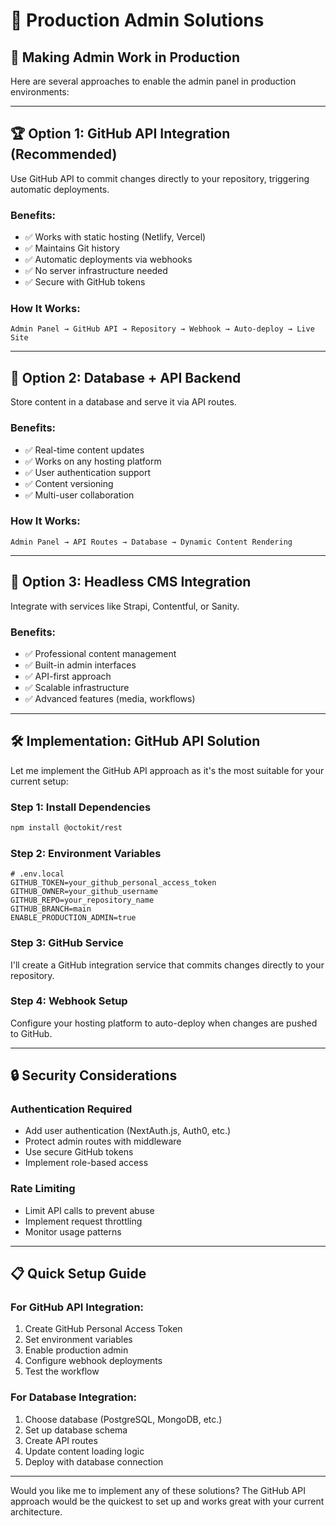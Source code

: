 # 🚀 Production Admin Solutions

## 🎯 **Making Admin Work in Production**

Here are several approaches to enable the admin panel in production environments:

---

## 🏆 **Option 1: GitHub API Integration (Recommended)**

Use GitHub API to commit changes directly to your repository, triggering automatic deployments.

### **Benefits:**
- ✅ Works with static hosting (Netlify, Vercel)
- ✅ Maintains Git history
- ✅ Automatic deployments via webhooks
- ✅ No server infrastructure needed
- ✅ Secure with GitHub tokens

### **How It Works:**
```
Admin Panel → GitHub API → Repository → Webhook → Auto-deploy → Live Site
```

---

## 💾 **Option 2: Database + API Backend**

Store content in a database and serve it via API routes.

### **Benefits:**
- ✅ Real-time content updates
- ✅ Works on any hosting platform
- ✅ User authentication support
- ✅ Content versioning
- ✅ Multi-user collaboration

### **How It Works:**
```
Admin Panel → API Routes → Database → Dynamic Content Rendering
```

---

## 🔧 **Option 3: Headless CMS Integration**

Integrate with services like Strapi, Contentful, or Sanity.

### **Benefits:**
- ✅ Professional content management
- ✅ Built-in admin interfaces
- ✅ API-first approach
- ✅ Scalable infrastructure
- ✅ Advanced features (media, workflows)

---

## 🛠️ **Implementation: GitHub API Solution**

Let me implement the GitHub API approach as it's the most suitable for your current setup:

### **Step 1: Install Dependencies**
```bash
npm install @octokit/rest
```

### **Step 2: Environment Variables**
```env
# .env.local
GITHUB_TOKEN=your_github_personal_access_token
GITHUB_OWNER=your_github_username
GITHUB_REPO=your_repository_name
GITHUB_BRANCH=main
ENABLE_PRODUCTION_ADMIN=true
```

### **Step 3: GitHub Service**
I'll create a GitHub integration service that commits changes directly to your repository.

### **Step 4: Webhook Setup**
Configure your hosting platform to auto-deploy when changes are pushed to GitHub.

---

## 🔒 **Security Considerations**

### **Authentication Required**
- Add user authentication (NextAuth.js, Auth0, etc.)
- Protect admin routes with middleware
- Use secure GitHub tokens
- Implement role-based access

### **Rate Limiting**
- Limit API calls to prevent abuse
- Implement request throttling
- Monitor usage patterns

---

## 📋 **Quick Setup Guide**

### **For GitHub API Integration:**
1. Create GitHub Personal Access Token
2. Set environment variables
3. Enable production admin
4. Configure webhook deployments
5. Test the workflow

### **For Database Integration:**
1. Choose database (PostgreSQL, MongoDB, etc.)
2. Set up database schema
3. Create API routes
4. Update content loading logic
5. Deploy with database connection

---

Would you like me to implement any of these solutions? The GitHub API approach would be the quickest to set up and works great with your current architecture.

